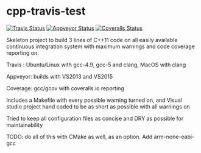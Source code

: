 # cpp-travis-test

[![Travis Status](https://travis-ci.org/kaidokert/cpp-travis-test.svg?branch=master)](https://travis-ci.org/kaidokert/cpp-travis-test) [![Appveyor Status](https://ci.appveyor.com/api/projects/status/6k3s500lbwlrc03e?svg=true)](https://ci.appveyor.com/project/kaidokert/cpp-travis-test) [![Coveralls Status](https://coveralls.io/repos/kaidokert/cpp-travis-test/badge.svg?branch=master&service=github)](https://coveralls.io/github/kaidokert/cpp-travis-test)

Skeleton project to build 3 lines of C++11 code on all easily available continuous integration system with maximum warnings and code coverage reporting on.

Travis : Ubuntu/Linux with gcc-4.9, gcc-5 and clang, MacOS with clang

Appveyor: builds with VS2013 and VS2015

Coverage: gcc/gcov with coveralls.io reporting

Includes a Makefile with every possible warning turned on, and Visual studio project hand coded to be as short as possible with all warnings on

Tried to keep all configuration files as concise and DRY as possible for maintainability

TODO: do all of this with CMake as well, as an option. Add arm-none-eabi-gcc
